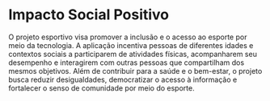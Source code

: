 # Impacto Social Positivo

O projeto esportivo visa promover a inclusão e o acesso ao esporte por meio da tecnologia. 
A aplicação incentiva pessoas de diferentes idades e contextos sociais a participarem de atividades físicas, 
acompanharem seu desempenho e interagirem com outras pessoas que compartilham dos mesmos objetivos.
Além de contribuir para a saúde e o bem-estar, o projeto busca reduzir desigualdades, democratizar o 
acesso à informação e fortalecer o senso de comunidade por meio do esporte.
